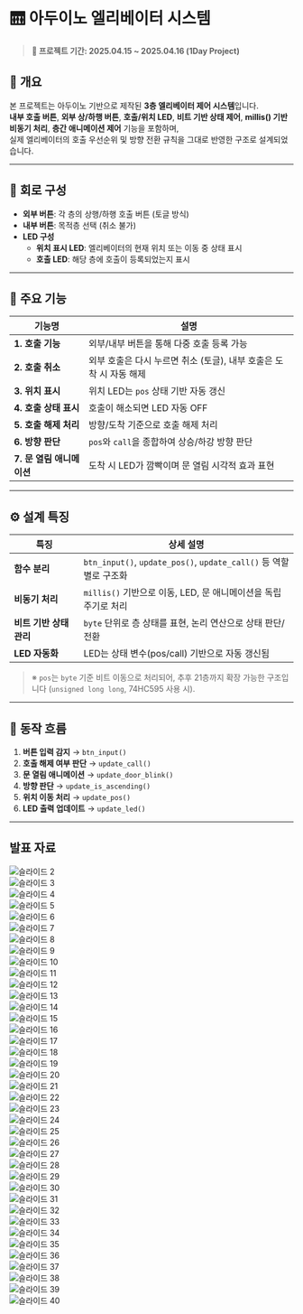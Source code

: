 # 🛗 아두이노 엘리베이터 시스템

> **📅 프로젝트 기간: 2025.04.15 ~ 2025.04.16 (1Day Project)**

## 📌 개요

본 프로젝트는 아두이노 기반으로 제작된 **3층 엘리베이터 제어 시스템**입니다.  
**내부 호출 버튼**, **외부 상/하행 버튼**, **호출/위치 LED**, **비트 기반 상태 제어**, **millis() 기반 비동기 처리**, **층간 애니메이션 제어** 기능을 포함하며,  
실제 엘리베이터의 호출 우선순위 및 방향 전환 규칙을 그대로 반영한 구조로 설계되었습니다.

---

## 🧩 회로 구성

- **외부 버튼**: 각 층의 상행/하행 호출 버튼 (토글 방식)
- **내부 버튼**: 목적층 선택 (취소 불가)
- **LED 구성**  
  - **위치 표시 LED**: 엘리베이터의 현재 위치 또는 이동 중 상태 표시  
  - **호출 LED**: 해당 층에 호출이 등록되었는지 표시

---

## 🚪 주요 기능

| 기능명 | 설명 |
|--------|------|
| **1. 호출 기능** | 외부/내부 버튼을 통해 다중 호출 등록 가능 |
| **2. 호출 취소** | 외부 호출은 다시 누르면 취소 (토글), 내부 호출은 도착 시 자동 해제 |
| **3. 위치 표시** | 위치 LED는 `pos` 상태 기반 자동 갱신 |
| **4. 호출 상태 표시** | 호출이 해소되면 LED 자동 OFF |
| **5. 호출 해제 처리** | 방향/도착 기준으로 호출 해제 처리 |
| **6. 방향 판단** | `pos`와 `call`을 종합하여 상승/하강 방향 판단 |
| **7. 문 열림 애니메이션** | 도착 시 LED가 깜빡이며 문 열림 시각적 효과 표현 |

---

## ⚙️ 설계 특징

| 특징 | 상세 설명 |
|------|-----------|
| **함수 분리** | `btn_input()`, `update_pos()`, `update_call()` 등 역할별로 구조화 |
| **비동기 처리** | `millis()` 기반으로 이동, LED, 문 애니메이션을 독립 주기로 처리 |
| **비트 기반 상태 관리** | `byte` 단위로 층 상태를 표현, 논리 연산으로 상태 판단/전환 |
| **LED 자동화** | LED는 상태 변수(pos/call) 기반으로 자동 갱신됨 |

> ※ `pos`는 `byte` 기준 비트 이동으로 처리되어, 추후 21층까지 확장 가능한 구조입니다 (`unsigned long long`, 74HC595 사용 시).

---

## 🔄 동작 흐름

1. **버튼 입력 감지** → `btn_input()`
2. **호출 해제 여부 판단** → `update_call()`
3. **문 열림 애니메이션** → `update_door_blink()`
4. **방향 판단** → `update_is_ascending()`
5. **위치 이동 처리** → `update_pos()`
6. **LED 출력 업데이트** → `update_led()`

---

## 발표 자료

![슬라이드 2](https://github.com/jinhyuk2me/iot-project-elevator/blob/main/img/엘리베이터%20원데이%20프로젝트_page-0002.jpg?raw=true)  
![슬라이드 3](https://github.com/jinhyuk2me/iot-project-elevator/blob/main/img/엘리베이터%20원데이%20프로젝트_page-0003.jpg?raw=true)  
![슬라이드 4](https://github.com/jinhyuk2me/iot-project-elevator/blob/main/img/엘리베이터%20원데이%20프로젝트_page-0004.jpg?raw=true)  
![슬라이드 5](https://github.com/jinhyuk2me/iot-project-elevator/blob/main/img/엘리베이터%20원데이%20프로젝트_page-0005.jpg?raw=true)  
![슬라이드 6](https://github.com/jinhyuk2me/iot-project-elevator/blob/main/img/엘리베이터%20원데이%20프로젝트_page-0006.jpg?raw=true)  
![슬라이드 7](https://github.com/jinhyuk2me/iot-project-elevator/blob/main/img/엘리베이터%20원데이%20프로젝트_page-0007.jpg?raw=true)  
![슬라이드 8](https://github.com/jinhyuk2me/iot-project-elevator/blob/main/img/엘리베이터%20원데이%20프로젝트_page-0008.jpg?raw=true)  
![슬라이드 9](https://github.com/jinhyuk2me/iot-project-elevator/blob/main/img/엘리베이터%20원데이%20프로젝트_page-0009.jpg?raw=true)  
![슬라이드 10](https://github.com/jinhyuk2me/iot-project-elevator/blob/main/img/엘리베이터%20원데이%20프로젝트_page-0010.jpg?raw=true)  
![슬라이드 11](https://github.com/jinhyuk2me/iot-project-elevator/blob/main/img/엘리베이터%20원데이%20프로젝트_page-0011.jpg?raw=true)  
![슬라이드 12](https://github.com/jinhyuk2me/iot-project-elevator/blob/main/img/엘리베이터%20원데이%20프로젝트_page-0012.jpg?raw=true)  
![슬라이드 13](https://github.com/jinhyuk2me/iot-project-elevator/blob/main/img/엘리베이터%20원데이%20프로젝트_page-0013.jpg?raw=true)  
![슬라이드 14](https://github.com/jinhyuk2me/iot-project-elevator/blob/main/img/엘리베이터%20원데이%20프로젝트_page-0014.jpg?raw=true)  
![슬라이드 15](https://github.com/jinhyuk2me/iot-project-elevator/blob/main/img/엘리베이터%20원데이%20프로젝트_page-0015.jpg?raw=true)  
![슬라이드 16](https://github.com/jinhyuk2me/iot-project-elevator/blob/main/img/엘리베이터%20원데이%20프로젝트_page-0016.jpg?raw=true)  
![슬라이드 17](https://github.com/jinhyuk2me/iot-project-elevator/blob/main/img/엘리베이터%20원데이%20프로젝트_page-0017.jpg?raw=true)  
![슬라이드 18](https://github.com/jinhyuk2me/iot-project-elevator/blob/main/img/엘리베이터%20원데이%20프로젝트_page-0018.jpg?raw=true)  
![슬라이드 19](https://github.com/jinhyuk2me/iot-project-elevator/blob/main/img/엘리베이터%20원데이%20프로젝트_page-0019.jpg?raw=true)  
![슬라이드 20](https://github.com/jinhyuk2me/iot-project-elevator/blob/main/img/엘리베이터%20원데이%20프로젝트_page-0020.jpg?raw=true)  
![슬라이드 21](https://github.com/jinhyuk2me/iot-project-elevator/blob/main/img/엘리베이터%20원데이%20프로젝트_page-0021.jpg?raw=true)  
![슬라이드 22](https://github.com/jinhyuk2me/iot-project-elevator/blob/main/img/엘리베이터%20원데이%20프로젝트_page-0022.jpg?raw=true)  
![슬라이드 23](https://github.com/jinhyuk2me/iot-project-elevator/blob/main/img/엘리베이터%20원데이%20프로젝트_page-0023.jpg?raw=true)  
![슬라이드 24](https://github.com/jinhyuk2me/iot-project-elevator/blob/main/img/엘리베이터%20원데이%20프로젝트_page-0024.jpg?raw=true)  
![슬라이드 25](https://github.com/jinhyuk2me/iot-project-elevator/blob/main/img/엘리베이터%20원데이%20프로젝트_page-0025.jpg?raw=true)  
![슬라이드 26](https://github.com/jinhyuk2me/iot-project-elevator/blob/main/img/엘리베이터%20원데이%20프로젝트_page-0026.jpg?raw=true)  
![슬라이드 27](https://github.com/jinhyuk2me/iot-project-elevator/blob/main/img/엘리베이터%20원데이%20프로젝트_page-0027.jpg?raw=true)  
![슬라이드 28](https://github.com/jinhyuk2me/iot-project-elevator/blob/main/img/엘리베이터%20원데이%20프로젝트_page-0028.jpg?raw=true)  
![슬라이드 29](https://github.com/jinhyuk2me/iot-project-elevator/blob/main/img/엘리베이터%20원데이%20프로젝트_page-0029.jpg?raw=true)  
![슬라이드 30](https://github.com/jinhyuk2me/iot-project-elevator/blob/main/img/엘리베이터%20원데이%20프로젝트_page-0030.jpg?raw=true)  
![슬라이드 31](https://github.com/jinhyuk2me/iot-project-elevator/blob/main/img/엘리베이터%20원데이%20프로젝트_page-0031.jpg?raw=true)  
![슬라이드 32](https://github.com/jinhyuk2me/iot-project-elevator/blob/main/img/엘리베이터%20원데이%20프로젝트_page-0032.jpg?raw=true)  
![슬라이드 33](https://github.com/jinhyuk2me/iot-project-elevator/blob/main/img/엘리베이터%20원데이%20프로젝트_page-0033.jpg?raw=true)  
![슬라이드 34](https://github.com/jinhyuk2me/iot-project-elevator/blob/main/img/엘리베이터%20원데이%20프로젝트_page-0034.jpg?raw=true)  
![슬라이드 35](https://github.com/jinhyuk2me/iot-project-elevator/blob/main/img/엘리베이터%20원데이%20프로젝트_page-0035.jpg?raw=true)  
![슬라이드 36](https://github.com/jinhyuk2me/iot-project-elevator/blob/main/img/엘리베이터%20원데이%20프로젝트_page-0036.jpg?raw=true)  
![슬라이드 37](https://github.com/jinhyuk2me/iot-project-elevator/blob/main/img/엘리베이터%20원데이%20프로젝트_page-0037.jpg?raw=true)  
![슬라이드 38](https://github.com/jinhyuk2me/iot-project-elevator/blob/main/img/엘리베이터%20원데이%20프로젝트_page-0038.jpg?raw=true)  
![슬라이드 39](https://github.com/jinhyuk2me/iot-project-elevator/blob/main/img/엘리베이터%20원데이%20프로젝트_page-0039.jpg?raw=true)  
![슬라이드 40](https://github.com/jinhyuk2me/iot-project-elevator/blob/main/img/엘리베이터%20원데이%20프로젝트_page-0040.jpg?raw=true)  
